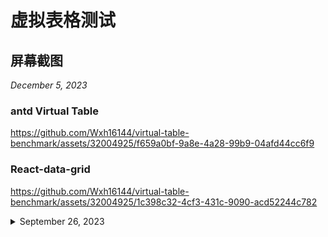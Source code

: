# 虚拟表格测试

## 屏幕截图

_December 5, 2023_

### antd Virtual Table

https://github.com/Wxh16144/virtual-table-benchmark/assets/32004925/f659a0bf-9a8e-4a28-99b9-04afd44cc6f9

### React-data-grid

https://github.com/Wxh16144/virtual-table-benchmark/assets/32004925/1c398c32-4cf3-431c-9090-acd52244c782

<details>
  <summary>September 26, 2023</summary>
  
  ### antd Virtual Table
  https://github.com/Wxh16144/virtual-table-benchmark/assets/32004925/2b2f26c0-3d21-4e62-8182-e5b5b203cf00

  ### React-data-grid
  https://github.com/Wxh16144/virtual-table-benchmark/assets/32004925/a67237c8-b81d-4fa5-bc9a-048648e323a0
</details>
